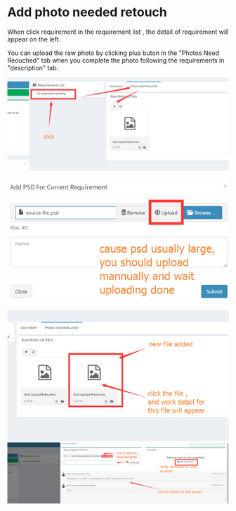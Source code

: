 # Add photo needed retouch

When click requirement in the requirement list , the detail of requirement will appear on the left.

You can upload the raw photo by clicking plus buton in the "Photos Need Reouched" tab when you complete the photo following the requirements in "description" tab.

![](/assets/add_photo_need_retouch.png)

![](/assets/upload_photo_dialog_photographer.png)

![](/assets/retouhed_list_intro.png)![](/assets/photo_working_detail.png)

